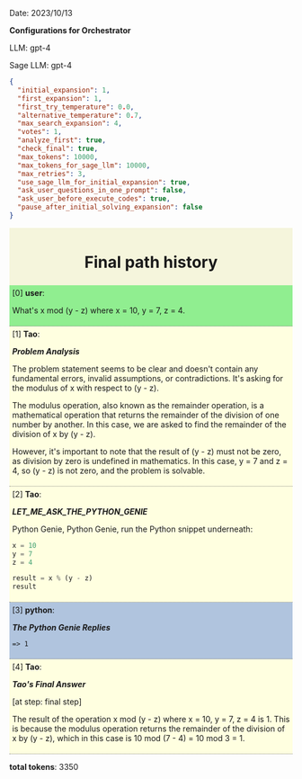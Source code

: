 Date: 2023/10/13

**Configurations for Orchestrator**

LLM: gpt-4

Sage LLM: gpt-4

```json
{
  "initial_expansion": 1,
  "first_expansion": 1,
  "first_try_temperature": 0.0,
  "alternative_temperature": 0.7,
  "max_search_expansion": 4,
  "votes": 1,
  "analyze_first": true,
  "check_final": true,
  "max_tokens": 10000,
  "max_tokens_for_sage_llm": 10000,
  "max_retries": 3,
  "use_sage_llm_for_initial_expansion": true,
  "ask_user_questions_in_one_prompt": false,
  "ask_user_before_execute_codes": true,
  "pause_after_initial_solving_expansion": false
}
```
        

<div style="background-color: beige; text-align: center; padding: 5px">


# Final path history

</div>

<div style="background-color:lightgreen; padding: 5px; border-bottom: 1px dotted grey">
<div>[0] <b>user</b>:</div>

What's x mod (y - z) where x = 10, y = 7, z = 4.


</div>

<div style="background-color:lightyellow; padding: 5px; border-bottom: 1px dotted grey">
<div>[1] <b>Tao</b>:</div>

***Problem Analysis***



The problem statement seems to be clear and doesn't contain any fundamental errors, invalid assumptions, or contradictions. It's asking for the modulus of x with respect to (y - z). 

The modulus operation, also known as the remainder operation, is a mathematical operation that returns the remainder of the division of one number by another. In this case, we are asked to find the remainder of the division of x by (y - z).

However, it's important to note that the result of (y - z) must not be zero, as division by zero is undefined in mathematics. In this case, y = 7 and z = 4, so (y - z) is not zero, and the problem is solvable.


</div>

<div style="background-color:lightyellow; padding: 5px; border-bottom: 1px dotted grey">
<div>[2] <b>Tao</b>:</div>

***LET_ME_ASK_THE_PYTHON_GENIE***



Python Genie, Python Genie, run the Python snippet underneath:

```python
x = 10
y = 7
z = 4

result = x % (y - z)
result
```


</div>

<div style="background-color:lightsteelblue; padding: 5px; border-bottom: 1px dotted grey">
<div>[3] <b>python</b>:</div>

***The Python Genie Replies***



```text
=> 1
```


</div>

<div style="background-color:lightyellow; padding: 5px; border-bottom: 1px dotted grey">
<div>[4] <b>Tao</b>:</div>

***Tao's Final Answer***



[at step: final step]

The result of the operation x mod (y - z) where x = 10, y = 7, z = 4 is 1. This is because the modulus operation returns the remainder of the division of x by (y - z), which in this case is 10 mod (7 - 4) = 10 mod 3 = 1.


</div>

**total tokens**: 3350

